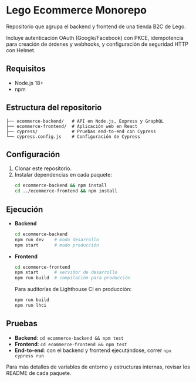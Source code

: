 # Lego Ecommerce Monorepo

Repositorio que agrupa el backend y frontend de una tienda B2C de Lego.

Incluye autenticación OAuth (Google/Facebook) con PKCE, idempotencia para creación de
órdenes y webhooks, y configuración de seguridad HTTP con Helmet.

## Requisitos

- Node.js 18+
- npm

## Estructura del repositorio

```
├── ecommerce-backend/   # API en Node.js, Express y GraphQL
├── ecommerce-frontend/  # Aplicación web en React
├── cypress/             # Pruebas end-to-end con Cypress
└── cypress.config.js    # Configuración de Cypress
```

## Configuración

1. Clonar este repositorio.
2. Instalar dependencias en cada paquete:
   ```bash
   cd ecommerce-backend && npm install
   cd ../ecommerce-frontend && npm install
   ```

## Ejecución

- **Backend**
  ```bash
  cd ecommerce-backend
  npm run dev    # modo desarrollo
  npm start      # modo producción
  ```
- **Frontend**
  ```bash
  cd ecommerce-frontend
  npm start      # servidor de desarrollo
  npm run build  # compilación para producción
  ```
  Para auditorías de Lighthouse CI en producción:
  ```bash
  npm run build
  npm run lhci
  ```

## Pruebas

- **Backend**: `cd ecommerce-backend && npm test`
- **Frontend**: `cd ecommerce-frontend && npm test`
- **End-to-end**: con el backend y frontend ejecutándose, correr `npx cypress run`

Para más detalles de variables de entorno y estructuras internas, revisar los README de cada paquete.
